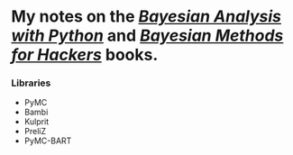 # My notes on the [_Bayesian Analysis with Python_](https://www.packtpub.com/en-ec/product/bayesian-analysis-with-python-9781805127161) and [_Bayesian Methods for Hackers_](https://www.amazon.com/Bayesian-Methods-Hackers-Probabilistic-Addison-Wesley/dp/0133902838) books.

### Libraries

* PyMC
* Bambi
* Kulprit
* PreliZ
* PyMC-BART
